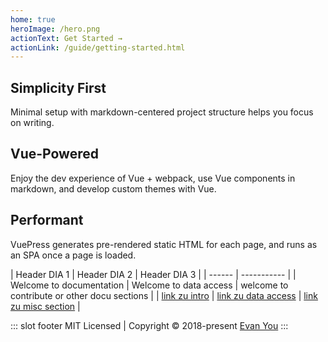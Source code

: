 ```yaml
---
home: true
heroImage: /hero.png
actionText: Get Started →
actionLink: /guide/getting-started.html
---
```




<div class="features">
  <div class="feature">
    <h2>Simplicity First</h2>
    <p>Minimal setup with markdown-centered project structure helps you focus on writing.</p>
  </div>
  <div class="feature">
    <h2>Vue-Powered</h2>
    <p>Enjoy the dev experience of Vue + webpack, use Vue components in markdown, and develop custom themes with Vue.</p>
  </div>
  <div class="feature">
    <h2>Performant</h2>
    <p>VuePress generates pre-rendered static HTML for each page, and runs as an SPA once a page is loaded.</p>
  </div>
</div>


| Header DIA 1 | Header DIA 2 | Header DIA 3 |
| ------ | ----------- |
| Welcome to documentation   | Welcome to data access | welcome to contribute or other docu sections |
| [link zu intro](xxx/) |  [link zu data access](yyy/) |  [link zu misc section](/zzz/) |



::: slot footer
MIT Licensed | Copyright © 2018-present [Evan You](https://github.com/yyx990803)
:::
